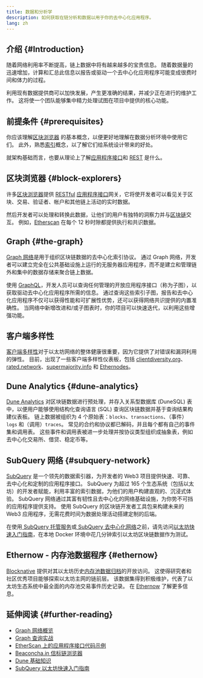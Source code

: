 ```yaml
---
title: 数据和分析学
description: 如何获取在链分析和数据以用于你的去中心化应用程序。
lang: zh
---
```


## 介绍 {#Introduction}

随着网络利用率不断提高，链上数据中将有越来越多的宝贵信息。 随着数据量的迅速增加，计算和汇总此信息以报告或驱动一个去中心化应用程序可能变成很费时间和体力的过程。

利用现有数据提供商可以加快发展，产生更准确的结果，并减少正在进行的维护工作。 这将使一个团队能够集中精力处理试图在项目中提供的核心功能。

## 前提条件 {#prerequisites}

你应该理解[区块浏览器](/developers/docs/data-and-analytics/block-explorers/) 的基本概念，以便更好地理解在数据分析环境中使用它们。 此外，熟悉[索引](/glossary/#index)概念，以了解它们给系统设计带来的好处。

就架构基础而言，也要从理论上了解[应用程序接口](https://www.wikipedia.org/wiki/API)和 [REST](https://www.wikipedia.org/wiki/Representational_state_transfer) 是什么。

## 区块浏览器 {#block-explorers}

许多[区块浏览器](/developers/docs/data-and-analytics/block-explorers/)提供 [RESTful](https://www.wikipedia.org/wiki/Representational_state_transfer) [应用程序接口](https://www.wikipedia.org/wiki/API)网关，它将使开发者可以看见关于区块、交易、验证者、帐户和其他链上活动的实时数据。

然后开发者可以处理和转换此数据，让他们的用户有独特的洞察力并与[区块链](/glossary/#blockchain)交互。 例如，[Etherscan](https://etherscan.io) 在每个 12 秒时隙都提供执行和共识数据。

## Graph {#the-graph}

[Graph 网络](https://thegraph.com/)是用于组织区块链数据的去中心化索引协议。 通过 Graph 网络，开发者可以建立完全在公共基础设施上运行的无服务器应用程序，而不是建立和管理链外和集中的数据存储来聚合链上数据。

使用 [GraphQL](https://graphql.org/)，开发人员可以查询任何管理的开放应用程序接口（称为子图），以获取驱动去中心化应用程序所需的信息。 通过查询这些索引子图，报告和去中心化应用程序不仅可以获得性能和可扩展性优势，还可以获得网络共识提供的内置准确性。 当网络中新增改进和/或子图表时，你的项目可以快速迭代，以利用这些增强功能。

## 客户端多样性

[客户端多样性](/developers/docs/nodes-and-clients/client-diversity/)对于以太坊网络的整体健康很重要，因为它提供了对错误和漏洞利用的弹性。 目前，出现了一些客户端多样性仪表板，包括 [clientdiversity.org](https://clientdiversity.org/)、[rated.network](https://www.rated.network)、[supermajority.info](https://supermajority.info//) 和 [Ethernodes](https://ethernodes.org/)。

## Dune Analytics {#dune-analytics}

[Dune Analytics](https://dune.com/) 对区块链数据进行预处理，并存入关系型数据库 (DuneSQL) 表中，以便用户能够使用结构化查询语言 (SQL) 查询区块链数据并基于查询结果构建仪表板。 链上数据被组织为 4 个原始表：`blocks`、`transactions`、（事件）`logs` 和（调用）`traces`。 常见的合约和协议都已解码，并且每个都有自己的事件集和调用表。 这些事件和调用表被进一步处理并按协议类型组织成抽象表，例如去中心化交易所、借贷、稳定币等。

## SubQuery 网络 {#subquery-network}

[SubQuery](https://subquery.network/) 是一个领先的数据索引器，为开发者的 Web3 项目提供快速、可靠、去中心化和定制的应用程序接口。 SubQuery 为超过 165 个生态系统（包括以太坊）的开发者赋能，利用丰富的索引数据，为他们的用户构建直观的、沉浸式体验。 SubQuery 网络通过其富有韧性且去中心化的网络基础设施，为你势不可挡的应用程序提供支持。 使用 SubQuery 的区块链开发者工具包来构建未来的 Web3 应用程序，无需花费时间为数据处理活动搭建定制的后端。

在使用[ SubQuery 托管服务](https://managedservice.subquery.network/)或[ SubQuery 去中心化网络](https://app.subquery.network/dashboard)之前，请先访问[以太坊快速入门指南](https://academy.subquery.network/quickstart/quickstart_chains/ethereum-gravatar.html)，在本地 Docker 环境中花几分钟索引以太坊区块链数据作为测试。

## Ethernow - 内存池数据程序 {#ethernow}
[Blocknative](https://www.blocknative.com/) 提供对其以太坊历史[内存池数据归档](https://www.ethernow.xyz/mempool-data-archive)的开放访问。 这使得研究者和社区优秀项目能够探索以太坊主网的链前层。 该数据集得到积极维护，代表了以太坊生态系统中最全面的内存池交易事件历史记录。 在 [Ethernow](https://www.ethernow.xyz/) 了解更多信息。

## 延伸阅读 {#further-reading}

- [Graph 网络概览](https://thegraph.com/docs/en/about//)
- [Graph 查询实战](https://thegraph.com/explorer/subgraph/graphprotocol/graph-network-mainnet?version=current)
- [EtherScan 上的应用程序接口代码示例](https://etherscan.io/apis#contracts)
- [Beaconcha.in 信标链浏览器](https://beaconcha.in)
- [Dune 基础知识](https://docs.dune.com/#dune-basics)
- [SubQuery 以太坊快速入门指南](https://academy.subquery.network/indexer/quickstart/quickstart_chains/ethereum-gravatar.html)
